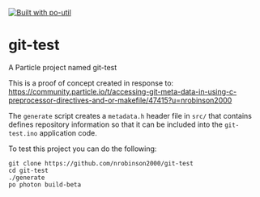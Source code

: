 [![Built with po-util](https://rawgit.com/nrobinson2000/po-util/master/images/built-with-po-util.svg)](https://po-util.com)

# git-test

A Particle project named git-test

This is a proof of concept created in response to: <https://community.particle.io/t/accessing-git-meta-data-in-using-c-preprocessor-directives-and-or-makefile/47415?u=nrobinson2000>

The `generate` script creates a `metadata.h` header file in `src/` that contains defines repository information so that it can be included into the `git-test.ino` application code.

To test this project you can do the following:

```
git clone https://github.com/nrobinson2000/git-test
cd git-test
./generate
po photon build-beta
```
